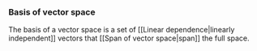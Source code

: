 ### Basis of vector space
The basis of a vector space is a set of [[Linear dependence|linearly independent]] vectors that [[Span of vector space|span]] the full space.
